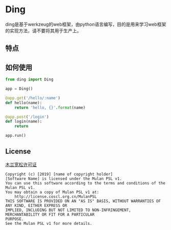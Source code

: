 # Ding
ding是基于werkzeug的web框架，由python语言编写，目的是用来学习web框架的实现方法，请不要将其用于生产上。

## 特点


## 如何使用

```python
from ding import Ding

app = Ding()

@app.get('/hello/:name')
def hello(name):
    return 'hello, {}'.format(name)

@app.post('/login')
def login(name):
    return 

app.run()
```

## License

[木兰宽松许可证](https://license.coscl.org.cn/MulanPSL/)

```
Copyright (c) [2019] [name of copyright holder]
[Software Name] is licensed under the Mulan PSL v1.
You can use this software according to the terms and conditions of the Mulan PSL v1.
You may obtain a copy of Mulan PSL v1 at:
    http://license.coscl.org.cn/MulanPSL
THIS SOFTWARE IS PROVIDED ON AN "AS IS" BASIS, WITHOUT WARRANTIES OF ANY KIND, EITHER EXPRESS OR
IMPLIED, INCLUDING BUT NOT LIMITED TO NON-INFRINGEMENT, MERCHANTABILITY OR FIT FOR A PARTICULAR
PURPOSE.
See the Mulan PSL v1 for more details.
```